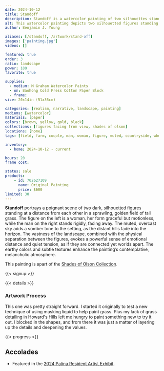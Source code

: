 ```yaml
---
date: 2024-10-12
title: Standoff
description: Standoff is a watercolor painting of two silhouettes standing in a golden field, highlighting the tenseness of the couple.
alt: This watercolor painting depicts two silhouetted figures standing apart in a vast, golden field under a cloudy sky, creating a mood of quiet tension and isolation against a distant mountainous backdrop.
author: Benjamin J. Young

aliases: [/standoff, /artwork/stand-off]
images: ['painting.jpg']
videos: []

featured: true
order: 3
ratio: landscape
power: 100
favorite: true

supplies:
  - medium: M Graham Watercolor Paints
  - on: Baohong Cold Press Cotton Paper Block
  - frame: 
size: 20x14in (51x36cm)

categories: [realism, narrative, landscape, painting]
mediums: [watercolor]
materials: [paper]
colors: [brown, yellow, gold, black]
collections: [figures facing from view, shades of olson]
locations: [home]
tags: [field, farm, couple, man, woman, figure, muted, countryside, wheat, outdoors, autumn, tension, rustic, melancholy]

inventory:
  - home: 2024-10-12 - current

hours: 20
frame cost: 

status: sale
products:
    - id: 702627109
      name: Original Painting
      price: $600
limited: 30
---
```


**Standoff** portrays a poignant scene of two dark, silhouetted figures standing at a distance from each other in a sprawling, golden field of tall grass. The figure on the left is a woman, her form graceful but motionless, while the man on the right stands rigidly, facing away. The muted, overcast sky adds a somber tone to the setting, as the distant hills fade into the horizon. The vastness of the landscape, combined with the physical separation between the figures, evokes a powerful sense of emotional distance and quiet tension, as if they are connected yet worlds apart. The earthy colors and subtle textures enhance the painting’s contemplative, melancholic atmosphere.

<!--more-->

This painting is apart of the [Shades of Olson Collection](/collections/shades-of-olson).

{{< signup >}}

{{< details >}}

### Artwork Process ###

This one was pretty straight forward. I started it originally to test a new technique of using masking liquid to help paint grass. Plus my lack of grass detailing in Howard's Hills left me hungry to paint something new to try it out. I blocked in the shapes, and from there it was just a matter of layering up the details and deepening the values.

{{< progress >}}

## Accolades ##

* Featured in the [2024 Patina Resident Artist Exhibit](https://www.patinaartscentre.com).
